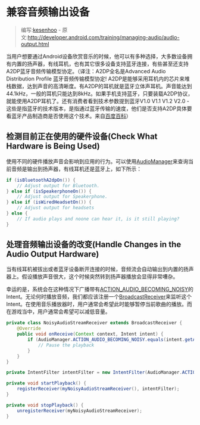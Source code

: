 # 兼容音频输出设备

> 编写:[kesenhoo](https://github.com/kesenhoo) - 原文:<http://developer.android.com/training/managing-audio/audio-output.html>

当用户想要通过Android设备欣赏音乐的时候，他可以有多种选择，大多数设备拥有内置的扬声器，有线耳机，也有其它很多设备支持蓝牙连接，有些甚至还支持A2DP蓝牙音频传输模型协定。（译注：A2DP全名是Advanced Audio Distribution Profile 蓝牙音频传输模型协定! A2DP是能够采用耳机内的芯片来堆栈数据，达到声音的高清晰度。有A2DP的耳机就是蓝牙立体声耳机。声音能达到44.1kHz，一般的耳机只能达到8kHz。如果手机支持蓝牙，只要装载A2DP协议，就能使用A2DP耳机了。还有消费者看到技术参数提到蓝牙V1.0 V1.1 V1.2 V2.0 - 这些是指蓝牙的技术版本，是指通过蓝牙传输的速度，他们是否支持A2DP具体要看蓝牙产品制造商是否使用这个技术。来自[百度百科](http://baike.baidu.com/view/551149.htm)）

<!-- more -->

## 检测目前正在使用的硬件设备(Check What Hardware is Being Used)

使用不同的硬件播放声音会影响到应用的行为。可以使用[AudioManager](http://developer.android.com/reference/android/media/AudioManager.html)来查询当前音频是输出到扬声器，有线耳机还是蓝牙上，如下所示：

```java
if (isBluetoothA2dpOn()) {
    // Adjust output for Bluetooth.
} else if (isSpeakerphoneOn()) {
    // Adjust output for Speakerphone.
} else if (isWiredHeadsetOn()) {
    // Adjust output for headsets
} else { 
    // If audio plays and noone can hear it, is it still playing?
}
```

## 处理音频输出设备的改变(Handle Changes in the Audio Output Hardware)

当有线耳机被拔出或者蓝牙设备断开连接的时候，音频流会自动输出到内置的扬声器上。假设播放声音很大，这个时候突然转到扬声器播放会显得非常嘈杂。

幸运的是，系统会在这种情况下广播带有[ACTION_AUDIO_BECOMING_NOISY](http://developer.android.com/reference/android/media/AudioManager.html#ACTION_AUDIO_BECOMING_NOISY)的Intent。无论何时播放音频，我们都应该注册一个[BroadcastReceiver](http://developer.android.com/reference/android/content/BroadcastReceiver.html)来监听这个Intent。在使用音乐播放器时，用户通常会希望此时能够暂停当前歌曲的播放。而在游戏当中，用户通常会希望可以减低音量。

```java
private class NoisyAudioStreamReceiver extends BroadcastReceiver {
    @Override
    public void onReceive(Context context, Intent intent) {
        if (AudioManager.ACTION_AUDIO_BECOMING_NOISY.equals(intent.getAction())) {
            // Pause the playback
        }
    }
}

private IntentFilter intentFilter = new IntentFilter(AudioManager.ACTION_AUDIO_BECOMING_NOISY);

private void startPlayback() {
    registerReceiver(myNoisyAudioStreamReceiver(), intentFilter);
}

private void stopPlayback() {
    unregisterReceiver(myNoisyAudioStreamReceiver);
}
```

